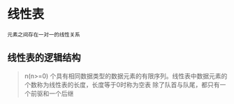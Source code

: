 # 线性表
    元素之间存在一对一的线性关系

## 线性表的逻辑结构
> n(n>=0) 个具有相同数据类型的数据元素的有限序列。线性表中数据元素的个数称为线性表的长度，长度等于0时称为空表
> 除了队首与队尾，都只有一个前驱和一个后继